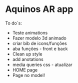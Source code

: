 <h1> Aquinos AR app </h1>
<lr>

<p>To do´s:</p>
<ul>
    <li>Teste animations</li>
    <li>Fazer modelo 3d animado</li>
    <li>criar bib de icons/funções</li>
    <li>aba funções - front e back</li>
    <li>Clean up style</li>
    <li>add anotations</li>
    <li>media queries css - atualizar</li>
    <li>HOME page</li>
    <li>Page no model!</li>
</ul>
